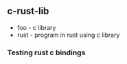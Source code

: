 ## c-rust-lib

- foo - c library
- rust - program in rust using c library

### Testing rust c bindings
